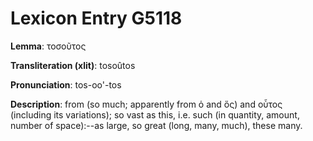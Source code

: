 # Lexicon Entry G5118

**Lemma**: τοσοῦτος

**Transliteration (xlit)**: tosoûtos

**Pronunciation**: tos-oo'-tos

**Description**:
from  (so much; apparently from ὁ and ὅς) and οὗτος (including its variations); so vast as this, i.e. such (in quantity, amount, number of space):--as large, so great (long, many, much), these many.
